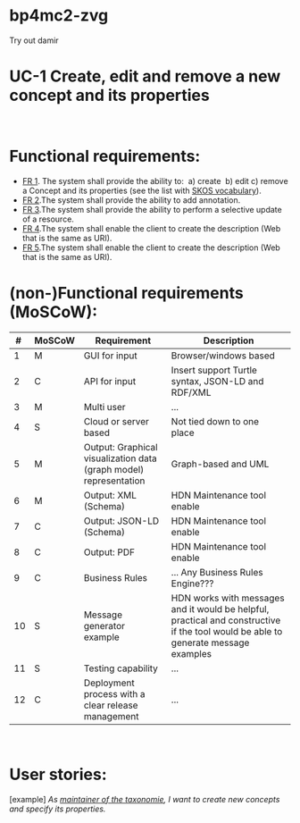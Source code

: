 # bp4mc2-zvg
Try out damir 
# UC-1 Create, edit and remove a new concept and its properties
 
# Functional requirements:
* [FR 1](../tool-reqs/reqs/FR-1.md). The system shall provide the ability to: 
a) create 
b) edit
c) remove
a Concept and its properties (see the list with [SKOS vocabulary](https://www.w3.org/TR/skos-reference/)).
* [FR 2](../tool-reqs/reqs/FR-2.md).The system shall provide the ability to add annotation.
* [FR 3](../tool-reqs/reqs/FR-3.md).The system shall provide the ability to perform a selective update of a resource.
* [FR 4](../tool-reqs/reqs/FR-4.md).The system shall enable the client to create the description (Web that is the same as URI).
* [FR 5](../tool-reqs/reqs/FR-5.md).The system shall enable the client to create the description (Web that is the same as URI).
 
# (non-)Functional requirements (MoSCoW):
| #  | MoSCoW|Requirement|Description|
| ------------- | ------------- | ------------| -------------|
| 1 | M  | GUI for input | Browser/windows based|
| 2 | C  | API for input | Insert support Turtle syntax, JSON-LD and RDF/XML |
| 3 | M  | Multi user | ... |
| 4 | S  | Cloud or server based | Not tied down to one place  |
| 5 | M  | Output: Graphical visualization data (graph model) representation | Graph-based and UML |
| 6 | M  | Output: XML (Schema) | HDN Maintenance tool enable |
| 7 | C  | Output: JSON-LD (Schema) | HDN Maintenance tool enable |
| 8 | C  | Output: PDF | HDN Maintenance tool enable |
| 9 | C  | Business Rules | ... Any Business Rules Engine??? |
| 10 | S  | Message generator example | HDN works with messages and it would be helpful, practical and constructive if the tool would be able to generate message examples   |
| 11 | S  | Testing capability | ... |
| 12 | C  | Deployment process with a clear release management | ... |
 
# User stories:
[example]
*As [maintainer of the taxonomie](../user/maintainer.md), I want to create new concepts and specify its properties.*
